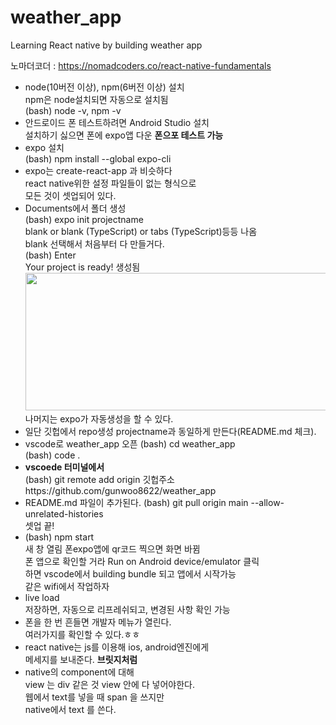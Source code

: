 # weather_app

Learning React native by building weather app

노마더코더 : https://nomadcoders.co/react-native-fundamentals

- node(10버전 이상), npm(6버전 이상) 설치  
  npm은 node설치되면 자동으로 설치됨  
  (bash) node -v, npm -v
- 안드로이드 폰 테스트하려면 Android Studio 설치  
  설치하기 싫으면 폰에 expo앱 다운 **폰으포 테스트 가능**
- expo 설치  
  (bash) npm install --global expo-cli
- expo는 create-react-app 과 비슷하다  
  react native위한 설정 파일들이 없는 형식으로  
  모든 것이 셋업되어 있다.
- Documents에서 폴더 생성  
  (bash) expo init projectname  
  blank or blank (TypeScript) or tabs (TypeScript)등등 나옴  
  blank 선택해서 처음부터 다 만들거다.  
  (bash) Enter  
  Your project is ready! 생성됨  
  <img src="https://user-images.githubusercontent.com/63627481/100422994-a1bf5800-30ce-11eb-84b5-325a41fbc92e.PNG" width="500" height="220">  
  나머지는 expo가 자동생성을 할 수 있다.
- 일단 깃헙에서 repo생성 projectname과 동일하게 만든다(README.md 체크).
- vscode로 weather_app 오픈
  (bash) cd weather_app  
  (bash) code .
- **vscoede 터미널에서**  
  (bash) git remote add origin 깃헙주소https://github.com/gunwoo8622/weather_app
- README.md 파일이 추가된다.
  (bash) git pull origin main --allow-unrelated-histories  
  셋업 끝!
- (bash) npm start  
  새 창 열림 폰expo앱에 qr코드 찍으면 화면 바뀜  
  폰 앱으로 확인할 거라 Run on Android device/emulator 클릭  
  하면 vscode에서 building bundle 되고 앱에서 시작가능  
  같은 wifi에서 작업하자
- live load  
  저장하면, 자동으로 리프레쉬되고, 변경된 사항 확인 가능
- 폰을 한 번 흔들면 개발자 메뉴가 열린다.  
  여러가지를 확인할 수 있다.ㅎㅎ
- react native는 js를 이용해 ios, android엔진에게  
  메세지를 보내준다. **브릿지처럼**
- native의 component에 대해  
  view 는 div 같은 것 view 안에 다 넣어야한다.  
  웹에서 text를 넣을 때 span 을 쓰지만  
  native에서 text 를 쓴다.
